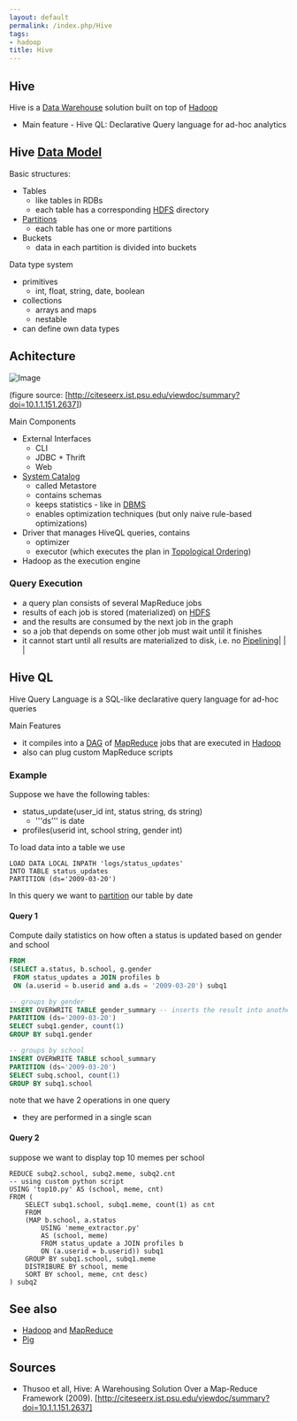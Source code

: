 ```yaml
---
layout: default
permalink: /index.php/Hive
tags:
- hadoop
title: Hive
---
```

## Hive
Hive is a [Data Warehouse](Data_Warehousing) solution built on top of [Hadoop](Hadoop)
- Main feature - Hive QL: Declarative Query language for ad-hoc analytics


## Hive [Data Model](Data_Model)
Basic structures:
- Tables
  - like tables in RDBs
  - each table has a corresponding [HDFS](HDFS) directory
- [Partitions](Database_Partitioning)
  - each table has one or more partitions
- Buckets
  - data in each partition is divided into buckets

Data type system
- primitives
  - int, float, string, date, boolean
- collections
  - arrays and maps
  - nestable
- can define own data types


## Achitecture
<img src="https://raw.github.com/alexeygrigorev/ulb-dw-project-hadoop/master/report/images/hive-architecture.png" alt="Image">

(figure source: [http://citeseerx.ist.psu.edu/viewdoc/summary?doi=10.1.1.151.2637])

Main Components
- External Interfaces
  - CLI
  - JDBC + Thrift
  - Web
- [System Catalog](Database_System_Catalog)
  - called Metastore
  - contains schemas
  - keeps statistics - like in [DBMS](Databases)
  - enables optimization techniques (but only naive rule-based optimizations)
- Driver that manages HiveQL queries, contains 
  - optimizer
  - executor (which executes the plan in [Topological Ordering](Topological_Ordering))
- Hadoop as the execution engine


### Query Execution
- a query plan consists of several MapReduce jobs
- results of each job is stored (materialized) on [HDFS](HDFS)
- and the results are consumed by the next job in the graph
- so a job that depends on some other job must wait until it finishes
- it cannot start until all results are materialized to disk, i.e. no [Pipelining](Pipelining)|   | |
## Hive QL
Hive Query Language is a SQL-like declarative query language for ad-hoc queries 

Main Features
- it compiles into a [DAG](Graphs#Directed_Acyclic_Graph) of [MapReduce](MapReduce) jobs that are executed in [Hadoop](Hadoop)
- also can plug custom MapReduce scripts 


### Example
Suppose we have the following tables:
- status_update(user_id int, status string, ds string)
  - '''ds''' is date
- profiles(userid int, school string, gender int)


To load data into a table we use 

```scdoc
LOAD DATA LOCAL INPATH 'logs/status_updates'
INTO TABLE status_updates 
PARTITION (ds='2009-03-20')
```

In this query we want to [partition](Database_Partitioning) our table by date

#### Query 1
Compute daily statistics on how often a status is updated based on gender and school

```sql
FROM 
(SELECT a.status, b.school, g.gender
 FROM status_updates a JOIN profiles b
 ON (a.userid = b.userid and a.ds = '2009-03-20') subq1

-- groups by gender
INSERT OVERWRITE TABLE gender_summary -- inserts the result into another table
PARTITION (ds='2009-03-20')
SELECT subq1.gender, count(1)
GROUP BY subq1.gender

-- groups by school
INSERT OVERWRITE TABLE school_summary
PARTITION (ds='2009-03-20')
SELECT subq.school, count(1)
GROUP BY subq1.school
```

note that we have 2 operations in one query
- they are performed in a single scan

#### Query 2
suppose we want to display top 10 memes per school

```text only
REDUCE subq2.school, subq2.meme, subq2.cnt
-- using custom python script
USING 'top10.py' AS (school, meme, cnt)
FROM (
	SELECT subq1.school, subq1.meme, count(1) as cnt
	FROM
	(MAP b.school, a.status
		USING 'meme_extractor.py'
		AS (school, meme)
		FROM status_update a JOIN profiles b
		ON (a.userid = b.userid)) subq1
	GROUP BY subq1.school, subq1.meme
	DISTRIBURE BY school, meme
	SORT BY school, meme, cnt desc)
) subq2
```


## See also
- [Hadoop](Hadoop) and [MapReduce](MapReduce)
- [Pig](Pig)

## Sources
- Thusoo et all, Hive: A Warehousing Solution Over a Map-Reduce Framework (2009). [http://citeseerx.ist.psu.edu/viewdoc/summary?doi=10.1.1.151.2637]
